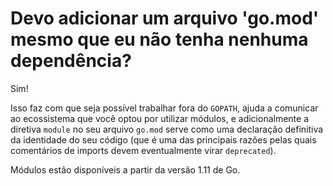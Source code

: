 # Devo adicionar um arquivo 'go.mod' mesmo que eu não tenha nenhuma dependência?

Sim!

Isso faz com que seja possível trabalhar fora do `GOPATH`, ajuda a comunicar ao ecossistema que você optou por utilizar módulos, e adicionalmente a diretiva `module` no seu arquivo `go.mod` serve como uma declaração definitiva da identidade do seu código (que é uma das principais razões pelas quais comentários de imports devem eventualmente virar `deprecated`).

Módulos estão disponíveis a partir da versão 1.11 de Go.

